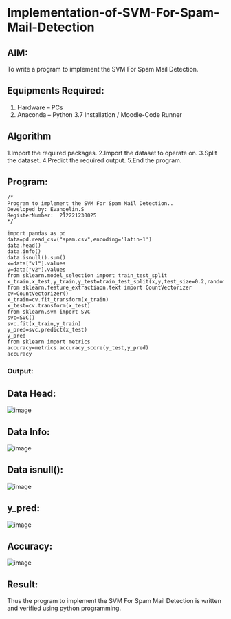 # Implementation-of-SVM-For-Spam-Mail-Detection

## AIM:
To write a program to implement the SVM For Spam Mail Detection.

## Equipments Required:
1. Hardware – PCs
2. Anaconda – Python 3.7 Installation / Moodle-Code Runner

## Algorithm
1.Import the required packages.
2.Import the dataset to operate on.
3.Split the dataset.
4.Predict the required output.
5.End the program.

## Program:
```
/*
Program to implement the SVM For Spam Mail Detection..
Developed by: Evangelin.S
RegisterNumber:  212221230025
*/

import pandas as pd
data=pd.read_csv("spam.csv",encoding='latin-1')
data.head()
data.info()
data.isnull().sum()
x=data["v1"].values
y=data["v2"].values
from sklearn.model_selection import train_test_split
x_train,x_test,y_train,y_test=train_test_split(x,y,test_size=0.2,random_state=0)
from sklearn.feature_extractiaon.text import CountVectorizer 
cv=CountVectorizer()
x_train=cv.fit_transform(x_train)
x_test=cv.transform(x_test)
from sklearn.svm import SVC
svc=SVC()
svc.fit(x_train,y_train)
y_pred=svc.predict(x_test)
y_pred
from sklearn import metrics
accuracy=metrics.accuracy_score(y_test,y_pred)
accuracy
```

### Output:
## Data Head:
![image](https://user-images.githubusercontent.com/94219798/174030422-20482dc2-5d99-4210-b1d3-eff4f1162143.png)

## Data Info:
![image](https://user-images.githubusercontent.com/94219798/174030469-4c93e78c-feef-47ac-b17e-56eb967ed33f.png)

## Data isnull():
![image](https://user-images.githubusercontent.com/94219798/174030525-f358b7a2-1469-45ac-99e3-6258e688a93f.png)

## y_pred:
![image](https://user-images.githubusercontent.com/94219798/174030579-838ede20-04eb-41ea-aec7-101faf078e85.png)

## Accuracy:
![image](https://user-images.githubusercontent.com/94219798/174030634-807257e3-47fa-4d99-8919-afb8f3c3a80b.png)



## Result:
Thus the program to implement the SVM For Spam Mail Detection is written and verified using python programming.
